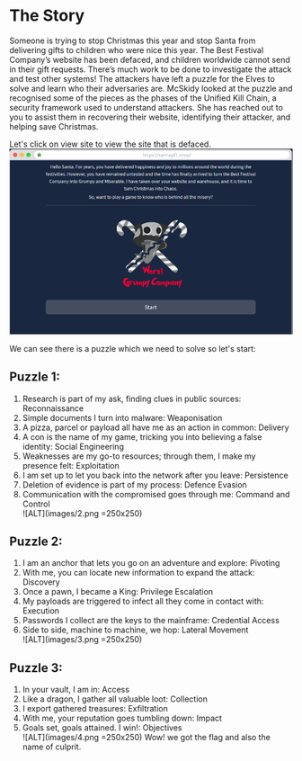 # The Story
Someone is trying to stop Christmas this year and stop Santa from delivering gifts to children who were nice this year. The Best Festival Company’s website has been defaced, and children worldwide cannot send in their gift requests. There’s much work to be done to investigate the attack and test other systems! The attackers have left a puzzle for the Elves to solve and learn who their adversaries are. McSkidy looked at the puzzle and recognised some of the pieces as the phases of the Unified Kill Chain, a security framework used to understand attackers. She has reached out to you to assist them in recovering their website, identifying their attacker, and helping save Christmas.

Let's click on view site to view the site that is defaced.<br>
![ALT](images/1.png)

We can see there is a puzzle which we need to solve so let's start:

## Puzzle 1:
1. Research is part of my ask, finding clues in public sources: Reconnaissance
2. Simple documents I turn into malware: Weaponisation
3. A pizza, parcel or payload all have me as an action in common: Delivery
4. A con is the name of my game, tricking you into believing a false identity: Social Engineering
5. Weaknesses are my go-to resources; through them, I make my presence felt: Exploitation
6. I am set up to let you back into the network after you leave: Persistence
7. Deletion of evidence is part of my process: Defence Evasion
8. Communication with the compromised goes through me: Command and Control<br>
![ALT](images/2.png =250x250)

## Puzzle 2:
1. I am an anchor that lets you go on an adventure and explore: Pivoting
2. With me, you can locate new information to expand the attack: Discovery
3. Once a pawn, I became a King: Privilege Escalation
4. My payloads are triggered to infect all they come in contact with: Execution
5. Passwords I collect are the keys to the mainframe: Credential Access
6. Side to side, machine to machine, we hop: Lateral Movement<br>
![ALT](images/3.png =250x250)

## Puzzle 3:
1. In your vault, I am in: Access
2. Like a dragon, I gather all valuable loot: Collection
3. I export gathered treasures: Exfiltration
4. With me, your reputation goes tumbling down: Impact
5. Goals set, goals attained. I win!: Objectives<br>
![ALT](images/4.png =250x250)
Wow! we got the flag and also the name of culprit.
